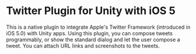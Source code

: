 # Twitter Plugin for Unity with iOS 5

This is a native plugin to integrate Apple's Twitter Framework (introduced in iOS 5.0) with Unity apps. Using this plugin, you can compose tweets programmably, or show the standard dialog and let the user compose a tweet. You can attach URL links and screenshots to the tweets.